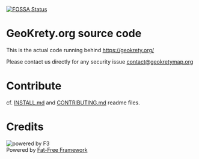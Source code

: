 [![FOSSA Status](https://app.fossa.io/api/projects/git%2Bgithub.com%2Fgeokrety%2Fgeokrety-website.svg?type=shield)](https://app.fossa.io/projects/git%2Bgithub.com%2Fgeokrety%2Fgeokrety-website?ref=badge_shield)

# GeoKrety.org source code

This is the actual code running behind https://geokrety.org/

Please contact us directly for any security issue contact@geokretymap.org

# Contribute

cf. [INSTALL.md](INSTALL.md) and [CONTRIBUTING.md](CONTRIBUTING.md) readme files.

# Credits
![powered by F3](https://cdn.geokrety.org/images/logos/f3.svg)\
Powered by [Fat-Free Framework](https://fatfreeframework.com)